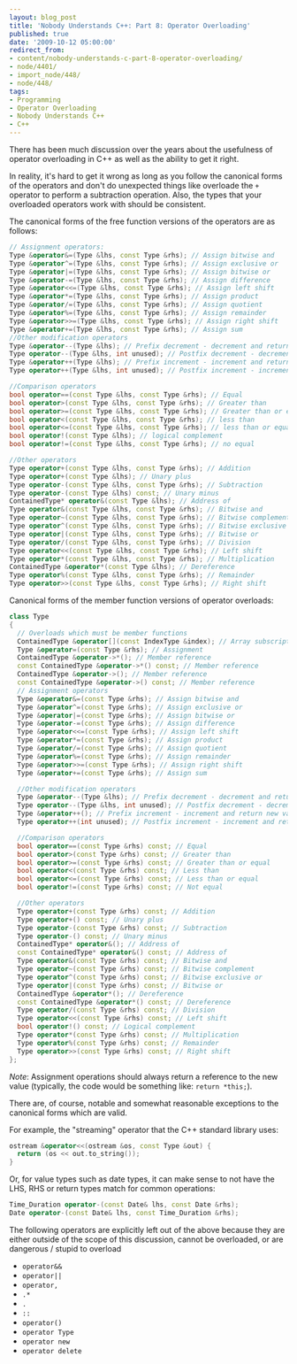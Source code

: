 ```yaml
---
layout: blog_post
title: 'Nobody Understands C++: Part 8: Operator Overloading'
published: true
date: '2009-10-12 05:00:00'
redirect_from:
- content/nobody-understands-c-part-8-operator-overloading/
- node/4401/
- import_node/448/
- node/448/
tags:
- Programming
- Operator Overloading
- Nobody Understands C++
- C++
---
```


There has been much discussion over the years about the usefulness of operator overloading in C++ as well as the ability to get it right. 

In reality, it's hard to get it wrong as long as you follow the canonical forms of the operators and don't do unexpected things like overloade the `+` operator to perform a subtraction operation. Also, the types that your overloaded operators work with should be consistent. 

The canonical forms of the free function versions of the operators are as follows: 

```cpp
// Assignment operators:
Type &operator&=(Type &lhs, const Type &rhs); // Assign bitwise and
Type &operator^=(Type &lhs, const Type &rhs); // Assign exclusive or
Type &operator|=(Type &lhs, const Type &rhs); // Assign bitwise or
Type &operator-=(Type &lhs, const Type &rhs); // Assign difference
Type &operator<<=(Type &lhs, const Type &rhs); // Assign left shift
Type &operator*=(Type &lhs, const Type &rhs); // Assign product
Type &operator/=(Type &lhs, const Type &rhs); // Assign quotient
Type &operator%=(Type &lhs, const Type &rhs); // Assign remainder
Type &operator>>=(Type &lhs, const Type &rhs); // Assign right shift
Type &operator+=(Type &lhs, const Type &rhs); // Assign sum
//Other modification operators
Type &operator--(Type &lhs); // Prefix decrement - decrement and return new value
Type operator--(Type &lhs, int unused); // Postfix decrement - decrement and return copy of old value
Type &operator++(Type &lhs); // Prefix increment - increment and return new value
Type operator++(Type &lhs, int unused); // Postfix increment - increment and return copy of old value

//Comparison operators
bool operator==(const Type &lhs, const Type &rhs); // Equal
bool operator>(const Type &lhs, const Type &rhs); // Greater than
bool operator>=(const Type &lhs, const Type &rhs); // Greater than or equal
bool operator<(const Type &lhs, const Type &rhs); // less than
bool operator<=(const Type &lhs, const Type &rhs); // less than or equal
bool operator!(const Type &lhs); // logical complement
bool operator!=(const Type &lhs, const Type &rhs); // no equal

//Other operators
Type operator+(const Type &lhs, const Type &rhs); // Addition
Type operator+(const Type &lhs); // Unary plus
Type operator-(const Type &lhs, const Type &rhs); // Subtraction
Type operator-(const Type &lhs) const; // Unary minus
ContainedType* operator&(const Type &lhs); // Address of
Type operator&(const Type &lhs, const Type &rhs); // Bitwise and
Type operator~(const Type &lhs, const Type &rhs); // Bitwise complement
Type operator^(const Type &lhs, const Type &rhs); // Bitwise exclusive or
Type operator|(const Type &lhs, const Type &rhs); // Bitwise or
Type operator/(const Type &lhs, const Type &rhs); // Division
Type operator<<(const Type &lhs, const Type &rhs); // Left shift
Type operator*(const Type &lhs, const Type &rhs); // Multiplication
ContainedType &operator*(const Type &lhs); // Dereference
Type operator%(const Type &lhs, const Type &rhs); // Remainder
Type operator>>(const Type &lhs, const Type &rhs); // Right shift
```

Canonical forms of the member function versions of operator overloads: 

```cpp
class Type
{
  // Overloads which must be member functions
  ContainedType &operator[](const IndexType &index); // Array subscript
  Type &operator=(const Type &rhs); // Assignment
  ContainedType &operator->*(); // Member reference
  const ContainedType &operator->*() const; // Member reference
  ContainedType &operator->(); // Member reference
  const ContainedType &operator->() const; // Member reference
  // Assignment operators
  Type &operator&=(const Type &rhs); // Assign bitwise and
  Type &operator^=(const Type &rhs); // Assign exclusive or
  Type &operator|=(const Type &rhs); // Assign bitwise or
  Type &operator-=(const Type &rhs); // Assign difference
  Type &operator<<=(const Type &rhs); // Assign left shift
  Type &operator*=(const Type &rhs); // Assign product
  Type &operator/=(const Type &rhs); // Assign quotient
  Type &operator%=(const Type &rhs); // Assign remainder
  Type &operator>>=(const Type &rhs); // Assign right shift
  Type &operator+=(const Type &rhs); // Assign sum

  //Other modification operators
  Type &operator--(Type &lhs); // Prefix decrement - decrement and return new value
  Type operator--(Type &lhs, int unused); // Postfix decrement - decrement and return copy of old value
  Type &operator++(); // Prefix increment - increment and return new value
  Type operator++(int unused); // Postfix increment - increment and return copy of old value

  //Comparison operators
  bool operator==(const Type &rhs) const; // Equal
  bool operator>(const Type &rhs) const; // Greater than
  bool operator>=(const Type &rhs) const; // Greater than or equal  
  bool operator<(const Type &rhs) const; // Less than
  bool operator<=(const Type &rhs) const; // Less than or equal
  bool operator!=(const Type &rhs) const; // Not equal

  //Other operators
  Type operator+(const Type &rhs) const; // Addition
  Type operator+() const; // Unary plus
  Type operator-(const Type &rhs) const; // Subtraction
  Type operator-() const; // Unary minus
  ContainedType* operator&(); // Address of
  const ContainedType* operator&() const; // Address of
  Type operator&(const Type &rhs) const; // Bitwise and
  Type operator~(const Type &rhs) const; // Bitwise complement
  Type operator^(const Type &rhs) const; // Bitwise exclusive or
  Type operator|(const Type &rhs) const; // Bitwise or
  ContainedType &operator*(); // Dereference
  const ContainedType &operator*() const; // Dereference
  Type operator/(const Type &rhs) const; // Division
  Type operator<<(const Type &rhs) const; // Left shift
  bool operator!() const; // Logical complement
  Type operator*(const Type &rhs) const; // Multiplication
  Type operator%(const Type &rhs) const; // Remainder
  Type operator>>(const Type &rhs) const; // Right shift
};
```

*Note*: Assignment operations should always return a reference to the new value (typically, the code would be something like: `return *this;`). 

There are, of course, notable and somewhat reasonable exceptions to the canonical forms which are valid. 

For example, the "streaming" operator that the C++ standard library uses: 

```cpp
ostream &operator<<(ostream &os, const Type &out) {   
  return (os << out.to_string()); 
}
```

Or, for value types such as date types, it can make sense to not have the LHS, RHS or return types match for common operations: 

```cpp
Time_Duration operator-(const Date& lhs, const Date &rhs); 
Date operator-(const Date& lhs, const Time_Duration &rhs);
```

The following operators are explicitly left out of the above because they are either outside of the scope of this discussion, cannot be overloaded, or are dangerous / stupid to overload

  - `operator&&`
  - `operator||`
  - `operator,`
  - `.*`
  - `.`
  - `::`
  - `operator()`
  - `operator Type`
  - `operator new`
  - `operator delete`

  
